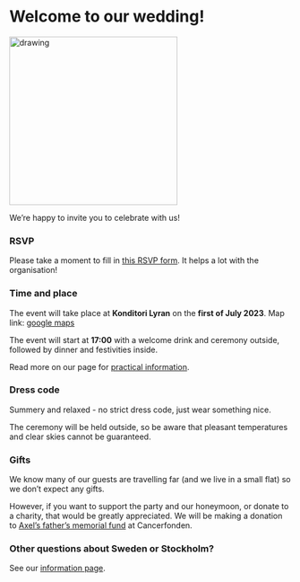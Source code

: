 # Welcome to our wedding!

<img src="https://github.com/xlsrln/wedd/blob/main/axelnato.png?raw=true" alt="drawing" style="height:300px"/>

We’re happy to invite you to celebrate with us!

### RSVP

Please take a moment to fill in [this RSVP form](https://forms.gle/RiEzDVEoVMt6cr4t6). It helps a lot with the organisation!

### Time and place

The event will take place at **Konditori Lyran** on the **first of July 2023**. Map link: [google maps](https://goo.gl/maps/Pxddppojkdf6eLzQ8)

The event will start at **17:00** with a welcome drink and ceremony outside, followed by dinner and festivities inside.

Read more on our page for [practical information](extra_info.md).

### Dress code

Summery and relaxed - no strict dress code, just wear something nice. 

The ceremony will be held outside, so be aware that pleasant temperatures and clear skies cannot be guaranteed.

### Gifts

We know many of our guests are travelling far (and we live in a small flat) so we don’t expect any gifts. 

However, if you want to support the party and our honeymoon, or donate to a charity, that would be greatly appreciated. 
We will be making a donation to [Axel’s father’s memorial fund](https://www.cancerfonden.se/insamlingar/anders-hulterstroms-minne) at Cancerfonden. 

### Other questions about Sweden or Stockholm?

See our [information page](extra_info.md).
